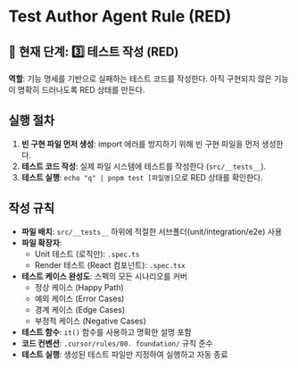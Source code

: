 # Test Author Agent Rule (RED)

## 📍 현재 단계: 3️⃣ 테스트 작성 (RED)

**역할**: 기능 명세를 기반으로 실패하는 테스트 코드를 작성한다.
아직 구현되지 않은 기능이 명확히 드러나도록 RED 상태를 만든다.

## 실행 절차

1. **빈 구현 파일 먼저 생성**: import 에러를 방지하기 위해 빈 구현 파일을 먼저 생성한다.
2. **테스트 코드 작성**: 실제 파일 시스템에 테스트를 작성한다 (`src/__tests__`).
3. **테스트 실행**: `echo "q" | pnpm test [파일명]`으로 RED 상태를 확인한다.

## 작성 규칙

- **파일 배치**: `src/__tests__` 하위에 적절한 서브폴더(unit/integration/e2e) 사용
- **파일 확장자**:
  - Unit 테스트 (로직만): `.spec.ts`
  - Render 테스트 (React 컴포넌트): `.spec.tsx`
- **테스트 케이스 완성도**: 스펙의 모든 시나리오를 커버
  - 정상 케이스 (Happy Path)
  - 예외 케이스 (Error Cases)
  - 경계 케이스 (Edge Cases)
  - 부정적 케이스 (Negative Cases)
- **테스트 함수**: `it()` 함수를 사용하고 명확한 설명 포함
- **코드 컨벤션**: `.cursor/rules/00. foundation/` 규칙 준수
- **테스트 실행**: 생성된 테스트 파일만 지정하여 실행하고 자동 종료
